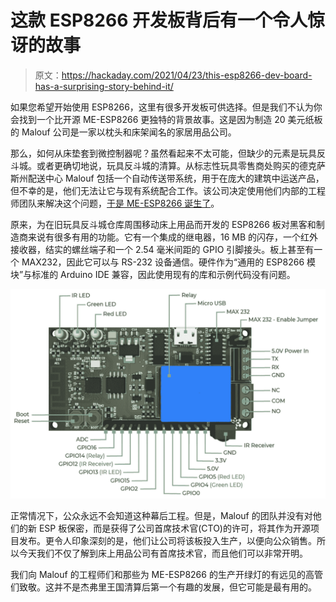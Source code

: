 # 这款 ESP8266 开发板背后有一个令人惊讶的故事

> 原文：<https://hackaday.com/2021/04/23/this-esp8266-dev-board-has-a-surprising-story-behind-it/>

如果您希望开始使用 ESP8266，这里有很多开发板可供选择。但是我们不认为你会找到一个比开源 ME-ESP8266 更独特的背景故事。这是因为制造 20 美元纸板的 Malouf 公司是一家以枕头和床架闻名的家居用品公司。

那么，如何从床垫套到微控制器呢？虽然看起来不太可能，但缺少的元素是玩具反斗城。或者更确切地说，玩具反斗城的清算。从标志性玩具零售商处购买的德克萨斯州配送中心 Malouf 包括一个自动传送带系统，用于在庞大的建筑中运送产品，但不幸的是，他们无法让它与现有系统配合工作。该公司决定使用他们内部的工程师团队来解决这个问题，[于是 ME-ESP8266 诞生了](https://www.maloufelectronics.com/story)。

原来，为在旧玩具反斗城仓库周围移动床上用品而开发的 ESP8266 板对黑客和制造商来说有很多有用的功能。它有一个集成的继电器，16 MB 的闪存，一个红外接收器，结实的螺丝端子和一个 2.54 毫米间距的 GPIO 引脚接头。板上甚至有一个 MAX232，因此它可以与 RS-232 设备通信。硬件作为“通用的 ESP8266 模块”与标准的 Arduino IDE 兼容，因此使用现有的库和示例代码没有问题。

[![](img/bbe6f8fd1abc7b66a632d32b6f65adc5.png)](https://hackaday.com/wp-content/uploads/2021/04/maloufesp_detail.png)

正常情况下，公众永远不会知道这种幕后工程。但是，Malouf 的团队并没有对他们的新 ESP 板保密，而是获得了公司首席技术官(CTO)的许可，将其作为开源项目发布。更令人印象深刻的是，他们让公司将该板投入生产，以便向公众销售。所以今天我们不仅了解到床上用品公司有首席技术官，而且他们可以非常开明。

我们向 Malouf 的工程师们和那些为 ME-ESP8266 的生产开绿灯的有远见的高管们致敬。这并不是杰弗里王国清算后第一个有趣的发展，但它可能是最有用的。